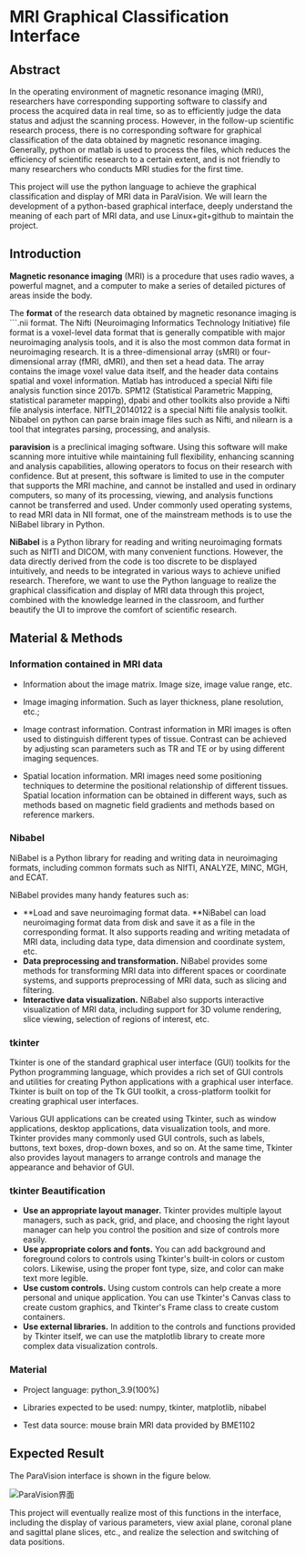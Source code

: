 # MRI Graphical Classification Interface

## Abstract

In the operating environment of magnetic resonance imaging (MRI), researchers have corresponding supporting software to classify and process the acquired data in real time, so as to efficiently judge the data status and adjust the scanning process. However, in the follow-up scientific research process, there is no corresponding software for graphical classification of the data obtained by magnetic resonance imaging. Generally, python or matlab is used to process the files, which reduces the efficiency of scientific research to a certain extent, and is not friendly to many  researchers who conducts MRI studies for the first time.

This project will use the python language to achieve the graphical classification and display of MRI data in ParaVision. We will learn the development of a python-based graphical interface, deeply understand the meaning of each part of MRI data, and use Linux+git+github to maintain the project.

## Introduction

**Magnetic resonance imaging** (MRI) is a procedure that uses radio waves, a powerful magnet, and a computer to make a series of detailed pictures of areas inside the body.

The **format** of the research data obtained by magnetic resonance imaging is ```.nii format. The Nifti (Neuroimaging Informatics Technology Initiative) file format is a voxel-level data format that is generally compatible with major neuroimaging analysis tools, and it is also the most common data format in neuroimaging research. It is a three-dimensional array (sMRI) or four-dimensional array (fMRI, dMRI), and then set a head data. The array contains the image voxel value data itself, and the header data contains spatial and voxel information. Matlab has introduced a special Nifti file analysis function since 2017b. SPM12 (Statistical Parametric Mapping, statistical parameter mapping), dpabi and other toolkits also provide a Nifti file analysis interface. NIfTI_20140122 is a special Nifti file analysis toolkit. Nibabel on python can parse brain image files such as Nifti, and nilearn is a tool that integrates parsing, processing, and analysis.

**paravision** is a preclinical imaging software. Using this software will make scanning more intuitive while maintaining full flexibility, enhancing scanning and analysis capabilities, allowing operators to focus on their research with confidence. But at present, this software is limited to use in the computer that supports the MRI machine, and cannot be installed and used in ordinary computers, so many of its processing, viewing, and analysis functions cannot be transferred and used. Under commonly used operating systems, to read MRI data in NII format, one of the mainstream methods is to use the NiBabel library in Python.

**NiBabel** is a Python library for reading and writing neuroimaging formats such as NIfTI and DICOM, with many convenient functions. However, the data directly derived from the code is too discrete to be displayed intuitively, and needs to be integrated in various ways to achieve unified research. Therefore, we want to use the Python language to realize the graphical classification and display of MRI data through this project, combined with the knowledge learned in the classroom, and further beautify the UI to improve the comfort of scientific research.

## Material & Methods

### Information contained in MRI data

* Information about the image matrix. Image size, image value range, etc.

* Image imaging information. Such as layer thickness, plane resolution, etc.;

* Image contrast information. Contrast information in MRI images is often used to distinguish different types of tissue. Contrast can be achieved by adjusting scan parameters such as TR and TE or by using different imaging sequences.

* Spatial location information. MRI images need some positioning techniques to determine the positional relationship of different tissues. Spatial location information can be obtained in different ways, such as methods based on magnetic field gradients and methods based on reference markers.

### Nibabel

NiBabel is a Python library for reading and writing data in neuroimaging formats, including common formats such as NIfTI, ANALYZE, MINC, MGH, and ECAT.

NiBabel provides many handy features such as:

* **Load and save neuroimaging format data. **NiBabel can load neuroimaging format data from disk and save it as a file in the corresponding format. It also supports reading and writing metadata of MRI data, including data type, data dimension and coordinate system, etc.
* **Data preprocessing and transformation.** NiBabel provides some methods for transforming MRI data into different spaces or coordinate systems, and supports preprocessing of MRI data, such as slicing and filtering.
* **Interactive data visualization.** NiBabel also supports interactive visualization of MRI data, including support for 3D volume rendering, slice viewing, selection of regions of interest, etc.

###  tkinter

Tkinter is one of the standard graphical user interface (GUI) toolkits for the Python programming language, which provides a rich set of GUI controls and utilities for creating Python applications with a graphical user interface. Tkinter is built on top of the Tk GUI toolkit, a cross-platform toolkit for creating graphical user interfaces.

Various GUI applications can be created using Tkinter, such as window applications, desktop applications, data visualization tools, and more. Tkinter provides many commonly used GUI controls, such as labels, buttons, text boxes, drop-down boxes, and so on. At the same time, Tkinter also provides layout managers to arrange controls and manage the appearance and behavior of GUI.

### tkinter Beautification

* **Use an appropriate layout manager.** Tkinter provides multiple layout managers, such as pack, grid, and place, and choosing the right layout manager can help you control the position and size of controls more easily.
* **Use appropriate colors and fonts.** You can add background and foreground colors to controls using Tkinter's built-in colors or custom colors. Likewise, using the proper font type, size, and color can make text more legible.
* **Use custom controls.** Using custom controls can help create a more personal and unique application. You can use Tkinter's Canvas class to create custom graphics, and Tkinter's Frame class to create custom containers.
* **Use external libraries.** In addition to the controls and functions provided by Tkinter itself, we can use the matplotlib library to create more complex data visualization controls.

### Material

* Project language: python_3.9(100%)

* Libraries expected to be used: numpy, tkinter, matplotlib, nibabel
* Test data source: mouse brain MRI data provided by BME1102

 ## Expected Result

The ParaVision interface is shown in the figure below.

![ParaVision界面](C:\Users\Administrator\AppData\Roaming\Typora\typora-user-images\image-20230226192012813.png)

This project will eventually realize most of this functions in the interface, including the display of various parameters, view axial plane, coronal plane and sagittal plane slices, etc., and realize the selection and switching of data positions.
